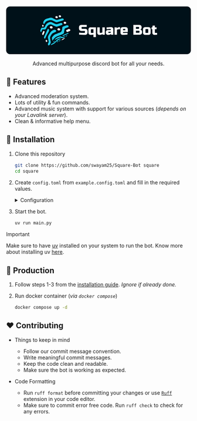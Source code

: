 <div align="center">

![Square Bot](./assets/banner.png)

Advanced multipurpose discord bot for all your needs.

</div>

## 🎯 Features

- Advanced moderation system.
- Lots of utility & fun commands.
- Advanced music system with support for various sources (*depends on your Lavalink server*).
- Clean & informative help menu.

## 🚩 Installation

1. Clone this repository
    ```sh
    git clone https://github.com/swayam25/Square-Bot square
    cd square
    ```

2. Create `config.toml` from `example.config.toml` and fill in the required values.
    <details>

    <summary>Configuration</summary>

    - `owner-id` (`int`)
        - Owner's discord id.
        - Gives access to all commands.

    - `owner-guild-ids` (`list[int]`)
        - List of guild ids.
        - Developer commands will only work in these guilds.

    - `system-channel-id` (`int`)
        - System channel id.
        - Bot will send logs in this channel.

    - `support-server-url` (`str`)
        - Support server url.
        - Bot will use this url for support server.

    - `emoji` (`Literal["default", "custom"]`)
        - Emoji type.
        - `default` will use default emojis.
        - `custom` will use custom emojis defined in `.cache/emoji.json` (*requires setting up custom emojis*).
        - If you choose `custom`, make sure to define the emojis in the `.cache/emoji.json` file.
            - To create custom emojis, upload a `.zip` file containing the emojis (*`.png` format*) using `/emoji upload` command.
            - Emoji file names must match the attributes of `Emoji` class in [`emoji.py`](./utils/emoji.py).
            - Then run `/emoji sync` command to sync the emojis. (*This creates `.cache/emoji.json` file from bot's emojis*).
            - You can also manually create the `.cache/emoji.json` file with the same structure as `Emoji` class in [`emoji.py`](./utils/emoji.py).
            - Then set the `emoji` field to `custom`.

    - `bot-token` (`str`)
        - Discord api token.
        - Bot will use this token to connect to discord.

    - `database-url` (`str`)
        - Database url.
        - Bot will use this url to connect to the database.
        - Postgres database is supported.
        - Example: `asyncpg://user:password@db.host:5432/square`.
            - If your connection string starts with `postgresql://`, replace it with `asyncpg://`.
            - Services like Supabase provide a `postgresql://` connection string, remember to change it to `asyncpg://`.

    - `[colors]`
        - `theme` (`str`)
            - Theme color.
        - `error` (`str`)
            - Error color.

    - `[lavalink]`
        - `host` (`str`)
            - Lavalink host.
        - `port` (`int`)
            - Lavalink port.
        - `password` (`str`)
            - Lavalink password.
        - `secure` (`bool`)
            - Lavalink secure status

    </details>

3. Start the bot.
    ```sh
    uv run main.py
    ```

> [!IMPORTANT]
> Make sure to have [uv](https://docs.astral.sh/uv) installed on your system to run the bot.
> Know more about installing uv [here](https://docs.astral.sh/uv/getting-started/installation/).

## 🚀 Production

1. Follow steps 1-3 from the [installation guide](#-installation). *Ignore if already done.*

2. Run docker container (*via `docker compose`*)
    ```sh
    docker compose up -d
    ```

## ❤️ Contributing

- Things to keep in mind
    - Follow our commit message convention.
    - Write meaningful commit messages.
    - Keep the code clean and readable.
    - Make sure the bot is working as expected.

- Code Formatting
    - Run `ruff format` before committing your changes or use [`Ruff`](https://docs.astral.sh/ruff/editors) extension in your code editor.
    - Make sure to commit error free code. Run `ruff check` to check for any errors.
